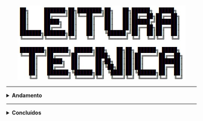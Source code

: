 <div align="Center"> 
<a 
  href="https://github.com/n3ur0cr45h/Livros/blob/main/Leitura.jpg"> <img src="https://raw.githubusercontent.com/n3ur0cr45h/Livros/main/Leitura.jpg" alt="Puppet Image">
</a>
</div>

----

<details>
  <summary><b> Andamento </b></summary>
<div align="Center"> 
<br>

|  ID  | Título                    | Descrição                                                                        | 
| ---- | ------------------------- | ---------------------------------------------------------------------------------| 
|   |        |              |

</div> 
</details>

----

<details>
  <summary><b> Concluídos </b></summary>
<div align="Center"> 
<br>

|  ID  | Título                    | Descrição                                                                        | 
| ---- | ------------------------- | ---------------------------------------------------------------------------------| 
|    |     |            |

</div> 
</details>
